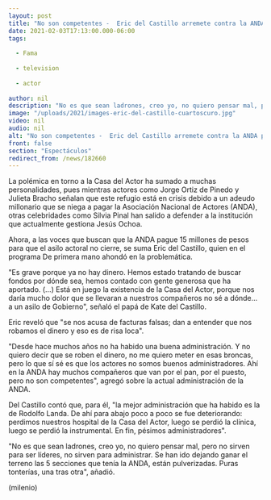 ```yaml
---
layout: post
title: "No son competentes -  Eric del Castillo arremete contra la ANDA por crisis en la Casa del Actor"
date: 2021-02-03T17:13:00.000-06:00
tags:
  
  - Fama
  
  - television
  
  - actor
  
author: nil
description: "No es que sean ladrones, creo yo, no quiero pensar mal, pero no sirven para ser líderes, no sirven para administrar, dijo el icónico actor sobre la actual administración de Jesús Ochoa. "
image: "/uploads/2021/images-eric-del-castillo-cuartoscuro.jpg"
video: nil
audio: nil
alt: "No son competentes -  Eric del Castillo arremete contra la ANDA por crisis en la Casa del Actor"
front: false
section: "Espectáculos"
redirect_from: /news/182660
---
```


La polémica en torno a la Casa del Actor ha sumado a muchas personalidades, pues mientras actores como Jorge Ortiz de Pinedo y Julieta Bracho señalan que este refugio está en crisis debido a un adeudo millonario que se niega a pagar la Asociación Nacional de Actores (ANDA), otras celebridades como Silvia Pinal han salido a defender a la institución que actualmente gestiona Jesús Ochoa.  

Ahora, a las voces que buscan que la ANDA pague 15 millones de pesos para que el asilo actoral no cierre, se suma Eric del Castillo, quien en el programa De primera mano ahondó en la problemática. 

"Es grave porque ya no hay dinero. Hemos estado tratando de buscar fondos por dónde sea, hemos contado con gente generosa que ha aportado. (…) Está en juego la existencia de la Casa del Actor, porque nos daría mucho dolor que se llevaran a nuestros compañeros no sé a dónde... a un asilo de Gobierno", señaló el papá de Kate del Castillo.  

Eric reveló que "se nos acusa de facturas falsas; dan a entender que nos robamos el dinero y eso es de risa loca". 

"Desde hace muchos años no ha habido una buena administración. Y no quiero decir que se roben el dinero, no me quiero meter en esas broncas, pero lo que sí sé es que los actores no somos buenos administradores. Ahí en la ANDA hay muchos compañeros que van por el pan, por el puesto, pero no son competentes", agregó sobre la actual administración de la ANDA. 

Del Castillo contó que, para él, "la mejor administración que ha habido es la de Rodolfo Landa. De ahí  para abajo poco a poco se fue deteriorando: perdimos nuestros hospital de la Casa del Actor, luego se perdió la clínica, luego se perdió la instrumental. En fin, pésimos administradores".  

"No es que sean ladrones, creo yo, no quiero pensar mal, pero no sirven para ser líderes, no sirven para administrar.  Se han ido dejando ganar el terreno las 5 secciones que tenía la ANDA, están pulverizadas. Puras tonterías, una tras otra", añadió. 

(milenio)